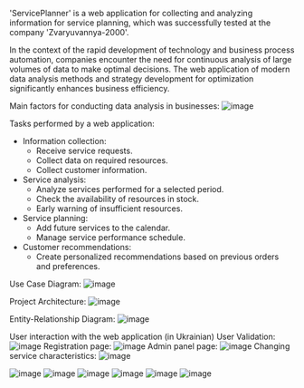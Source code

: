 'ServicePlanner' is a web application for collecting and analyzing information for service planning, which was successfully tested at the company 'Zvaryuvannya-2000'.

In the context of the rapid development of technology and business process automation, companies encounter the need for continuous analysis of large volumes of data to make optimal decisions. 
The web application of modern data analysis methods and strategy development for optimization significantly enhances business efficiency.

Main factors for conducting data analysis in businesses:
![image](https://github.com/user-attachments/assets/4bc124b2-7965-4cd2-94ba-65b5794d11f1)

Tasks performed by a web application:
* Information collection:
  - Receive service requests.
  - Collect data on required resources.
  - Collect customer information.
* Service analysis:
  - Analyze services performed for a selected period.
  - Check the availability of resources in stock.
  - Early warning of insufficient resources.
* Service planning:
  - Add future services to the calendar.
  - Manage service performance schedule.
* Customer recommendations:
  - Create personalized recommendations based on previous orders and
    preferences.

Use Case Diagram:
![image](https://github.com/user-attachments/assets/de5864da-4b82-4702-b22e-8a65de2890c1)

Project Architecture:
![image](https://github.com/user-attachments/assets/fddd333f-5449-4b56-b76d-bbd2f1be49e2)

Entity-Relationship Diagram:
![image](https://github.com/user-attachments/assets/3aea7bdc-5ff5-4e04-a580-6e160f736233)

User interaction with the web application (in Ukrainian)
User Validation:
![image](https://github.com/user-attachments/assets/c5c11efb-d908-4ebe-89b6-9b00114afd24)
Registration page:
![image](https://github.com/user-attachments/assets/d8b6ba0b-4e93-4473-8598-e867a8be2ea6)
Admin panel page:
![image](https://github.com/user-attachments/assets/e192abff-80bf-4b17-9ceb-0a201db9e7e9)
Changing service characteristics:
![image](https://github.com/user-attachments/assets/c7b07f65-20af-406c-9f39-02602ccf2bc1)

![image](https://github.com/user-attachments/assets/3ce57d86-1e42-4b2a-a1fc-52a5732280e2)
![image](https://github.com/user-attachments/assets/1d9e55c5-12b1-4e73-9cf2-17f478d99e0d)
![image](https://github.com/user-attachments/assets/c90a48cf-88a5-49aa-97cb-db99aaf8e497)
![image](https://github.com/user-attachments/assets/a82bda76-3736-4f9e-b051-5c8003520204)
![image](https://github.com/user-attachments/assets/42a72b63-38b6-4d94-b9e3-e96505da28f6)
![image](https://github.com/user-attachments/assets/ca53cb05-f6f8-4c09-8f83-5e939f8bafd6)







  
